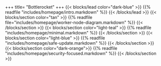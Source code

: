 +++
title= "Bottlerocket"
+++
{{< blocks/lead color="dark-blue" >}}
{{% readfile "includes/homepage/intro.markdown" %}}
{{< /blocks/lead >}}
{{< blocks/section color="tan" >}}
{{% readfile file="includes/homepage/worker-node-diagram.markdown" %}}
{{< /blocks/section >}}
{{< blocks/section color="light-teal" >}}
{{% readfile "includes/homepage/minimal.markdown" %}}
{{< /blocks/section >}}
{{< blocks/section color="light-blue" >}}
{{% readfile "includes/homepage/safe-update.markdown" %}}
{{< /blocks/section >}}
{{< blocks/section color="dark-orange">}}
{{% readfile "includes/homepage/security-focused.markdown" %}}
{{< /blocks/section >}}
